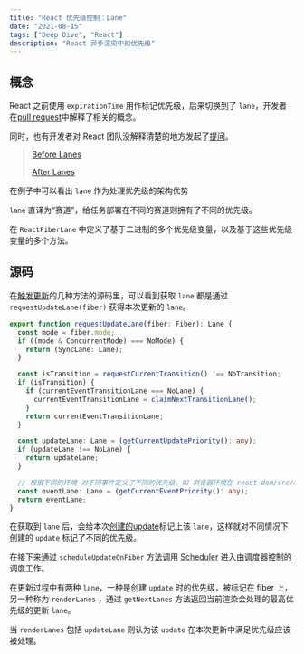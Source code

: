 ```yaml
---
title: "React 优先级控制：Lane"
date: "2021-08-15"
tags: ["Deep Dive", "React"]
description: "React 异步渲染中的优先级"
---
```


## 概念

React 之前使用 `expirationTime` 用作标记优先级，后来切换到了 `lane`，开发者在[pull request](https://github.com/facebook/react/pull/18796)中解释了相关的概念。

同时，也有开发者对 React 团队没解释清楚的地方发起了[提问](https://github.com/facebook/react/issues/19804)。

> [Before Lanes](https://codesandbox.io/s/usetransition-stop-reacting-passed-props-updates-p9k1b)
>
> [After Lanes](https://codesandbox.io/s/usetransition-stop-reacting-passed-props-updates-zoqm2)

在例子中可以看出 `lane` 作为处理优先级的架构优势

`lane` 直译为“赛道”，给任务部署在不同的赛道则拥有了不同的优先级。

在 `ReactFiberLane` 中定义了基于二进制的多个优先级变量，以及基于这些优先级变量的多个方法。

## 源码

在[触发更新](/react/rerender)的几种方法的源码里，可以看到获取 `lane` 都是通过 `requestUpdateLane(fiber)` 获得本次更新的 `lane`。

```ts
export function requestUpdateLane(fiber: Fiber): Lane {
  const mode = fiber.mode;
  if ((mode & ConcurrentMode) === NoMode) {
    return (SyncLane: Lane);
  }

  const isTransition = requestCurrentTransition() !== NoTransition;
  if (isTransition) {
    if (currentEventTransitionLane === NoLane) {
      currentEventTransitionLane = claimNextTransitionLane();
    }
    return currentEventTransitionLane;
  }

  const updateLane: Lane = (getCurrentUpdatePriority(): any);
  if (updateLane !== NoLane) {
    return updateLane;
  }

  // 根据不同的环境 对不同事件定义了不同的优先级，如 浏览器环境在 react-dom/src/events/ReactDOMEventListener.js 定义了 click 等事件的优先级
  const eventLane: Lane = (getCurrentEventPriority(): any);
  return eventLane;
}
```

在获取到 `lane` 后，会给本次[创建的update](/react/rerender)标记上该 `lane`，这样就对不同情况下创建的 `update` 标记了不同的优先级。

在接下来通过 `scheduleUpdateOnFiber` 方法调用 [Scheduler](/react/scheduler) 进入由调度器控制的调度工作。

在更新过程中有两种 `lane`，一种是创建 `update` 时的优先级，被标记在 fiber 上，另一种称为 `renderLanes` ，通过 `getNextLanes` 方法返回当前渲染会处理的最高优先级的更新 `lane`。

当 `renderLanes` 包括 `updateLane` 则认为该 `update` 在本次更新中满足优先级应该被处理。
